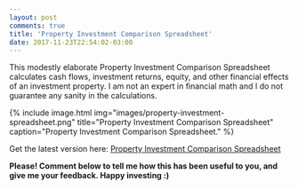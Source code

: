 ```yaml
---
layout: post
comments: true
title: 'Property Investment Comparison Spreadsheet'
date: 2017-11-23T22:54:02-03:00
---
```


This modestly elaborate Property Investment Comparison Spreadsheet calculates
cash flows, investment returns, equity, and other financial effects of an
investment property. I am not an expert in financial math and I do not guarantee
any sanity in the calculations.

{% include image.html
    img="images/property-investment-spreadsheet.png"
    title="Property Investment Comparison Spreadsheet"
    caption="Property Investment Comparison Spreadsheet."
    %}
    
Get the latest version here: [Property Investment Comparison Spreadsheet](https://docs.google.com/spreadsheets/d/1SZNKkJD_lWCVqDc-BBjANKnGmdWDZRRoTFUZLy3yzrc/edit?usp=sharing)

**Please! Comment below to tell me how this has been useful to you, and give me
your feedback. Happy investing :)**
